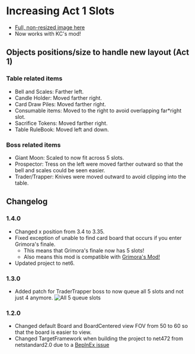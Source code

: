 ﻿# Increasing Act 1 Slots

- [Full, non-resized image here](https://i.imgur.com/Liyo0R6.png)
- Now works with KC's mod!

## Objects positions/size to handle new layout (Act 1)

### Table related items

- Bell and Scales: Farther left.
- Candle Holder: Moved farther right.
- Card Draw Piles: Moved farther right.
- Consumable items: Moved to the right to avoid overlapping far\*right slot.
- Sacrifice Tokens: Moved farther right.
- Table RuleBook: Moved left and down.

### Boss related items

- Giant Moon: Scaled to now fit across 5 slots.
- Prospector: Tress on the left were moved farther outward so that the bell and scales could be seen easier.
- Trader/Trapper: Knives were moved outward to avoid clipping into the table.

## Changelog

### 1.4.0

- Changed x position from 3.4 to 3.35.
- Fixed exception of unable to find card board that occurs if you enter Grimora's finale.
  - This means that Grimora's finale now has 5 slots!
  - Also means this mod is compatible with [Grimora's Mod!](https://inscryption.thunderstore.io/package/Arackulele/GrimoraMod/)
- Updated project to net6.

### 1.3.0

- Added patch for TraderTrapper boss to now queue all 5 slots and not just 4 anymore.
	![All 5 queue slots](https://i.imgur.com/jvwSYtC.png "AllQueueSlots")

### 1.2.0

- Changed default Board and BoardCentered view FOV from 50 to 60 so that the board is easier to view.
- Changed TargetFramework when building the project to net472 from netstandard2.0 due to
	a [BepInEx issue](https://github.com/BepInEx/BepInEx/issues/328)
